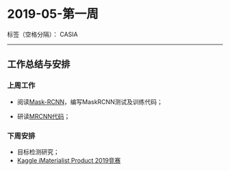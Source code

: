 ﻿# 2019-05-第一周

标签（空格分隔）： CASIA

---

## 工作总结与安排

### 上周工作

- 阅读[Mask-RCNN](https://arxiv.org/abs/1703.06870)，编写MaskRCNN测试及训练代码；

- 研读[MRCNN代码](https://github.com/matterport/Mask_RCNN)；

### 下周安排

- 目标检测研究；
- [Kaggle iMaterialist Product 2019竞赛](https://www.kaggle.com/c/imaterialist-product-2019)


